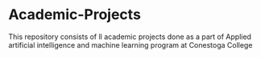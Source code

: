 # Academic-Projects
This repository consists of ll academic projects done as a part of Applied artificial intelligence and machine learning program at Conestoga College
